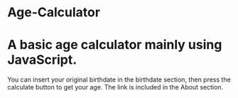 # Age-Calculator
# A basic age calculator mainly using JavaScript.
You can insert your original birthdate in the birthdate section, then press the calculate button to get your age.
The link is included in the About section.
